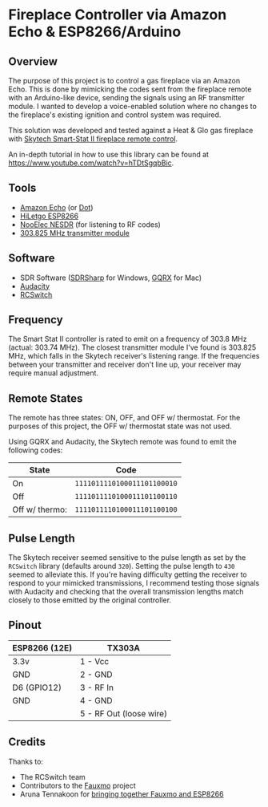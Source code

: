 Fireplace Controller via Amazon Echo & ESP8266/Arduino
===

Overview
---
The purpose of this project is to control a gas fireplace via an Amazon Echo. This is done by mimicking the codes sent from the fireplace remote with an Arduino-like device, sending the signals using an RF transmitter module. I wanted to develop a voice-enabled solution where no changes to the fireplace's existing ignition and control system was required.

This solution was developed and tested against a Heat & Glo gas fireplace with [Skytech Smart-Stat II fireplace remote control](http://amzn.to/2jRKULh).

An in-depth tutorial in how to use this library can be found at https://www.youtube.com/watch?v=hTDtSgqbBic.

Tools
---
- [Amazon Echo](http://amzn.to/2iFdL7G) (or [Dot](http://amzn.to/2ivlQ0k))
- [HiLetgo ESP8266](http://amzn.to/2jsNHgY)
- [NooElec NESDR](http://amzn.to/2jRVXEm) (for listening to RF codes)
- [303.825 MHz transmitter module](https://www.appliedwireless.com/index.cfm?fuseaction=product.display&product_ID=42&ParentCat=5)

Software
---
- SDR Software ([SDRSharp](http://airspy.com) for Windows, [GQRX](http://gqrx.dk) for Mac)
- [Audacity](http://www.audacityteam.org)
- [RCSwitch](https://github.com/sui77/rc-switch)

Frequency
---
The Smart Stat II controller is rated to emit on a frequency of 303.8 MHz (actual: 303.74 MHz). The closest transmitter module I've found is 303.825 MHz, which falls in the Skytech receiver's listening range. If the frequencies between your transmitter and receiver don't line up, your receiver may require manual adjustment.

Remote States
---
The remote has three states: ON, OFF, and OFF w/ thermostat. For the purposes of this project, the OFF w/ thermostat state was not used.

Using GQRX and Audacity, the Skytech remote was found to emit the following codes:

State          | Code
---------------|---------
On             | `1111011110100011101100010`
Off            | `1111011110100011101100110`
Off w/ thermo: | `1111011110100011101100100`

Pulse Length
---
The Skytech receiver seemed sensitive to the pulse length as set by the `RCSwitch` library (defaults around `320`). Setting the pulse length to `430` seemed to alleviate this. If you're having difficulty getting the receiver to respond to your mimicked transmissions, I recommend testing those signals with Audacity and checking that the overall transmission lengths match closely to those emitted by the original controller.

Pinout
---

ESP8266 (12E) | TX303A
--------------|----------
3.3v          | 1 - Vcc
GND           | 2 - GND
D6 (GPIO12)   | 3 - RF In
GND           | 4 - GND
              | 5 - RF Out (loose wire)

Credits
---
Thanks to:

- The RCSwitch team
- Contributors to the [Fauxmo](https://github.com/makermusings/fauxmo)   project
- Aruna Tennakoon for [bringing together Fauxmo and ESP8266](https://github.com/kakopappa/arduino-esp8266-alexa-wemo-switch)
